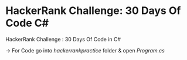 # HackerRank Challenge: 30 Days Of Code C#
 HackerRank Challenge : 30 Days Of Code in C#

-> For Code go into *hackerrankpractice* folder & open *Program.cs*
